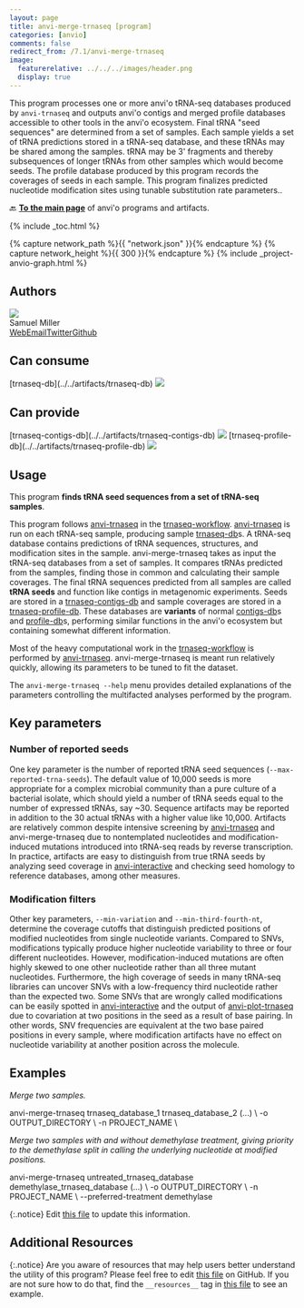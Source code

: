 ```yaml
---
layout: page
title: anvi-merge-trnaseq [program]
categories: [anvio]
comments: false
redirect_from: /7.1/anvi-merge-trnaseq
image:
  featurerelative: ../../../images/header.png
  display: true
---
```


This program processes one or more anvi&#x27;o tRNA-seq databases produced by `anvi-trnaseq` and outputs anvi&#x27;o contigs and merged profile databases accessible to other tools in the anvi&#x27;o ecosystem. Final tRNA &quot;seed sequences&quot; are determined from a set of samples. Each sample yields a set of tRNA predictions stored in a tRNA-seq database, and these tRNAs may be shared among the samples. tRNA may be 3&#x27; fragments and thereby subsequences of longer tRNAs from other samples which would become seeds. The profile database produced by this program records the coverages of seeds in each sample. This program finalizes predicted nucleotide modification sites using tunable substitution rate parameters..

🔙 **[To the main page](../../)** of anvi'o programs and artifacts.


{% include _toc.html %}
<div id="svg" class="subnetwork"></div>
{% capture network_path %}{{ "network.json" }}{% endcapture %}
{% capture network_height %}{{ 300 }}{% endcapture %}
{% include _project-anvio-graph.html %}


## Authors

<div class="anvio-person"><div class="anvio-person-info"><div class="anvio-person-photo"><img class="anvio-person-photo-img" src="../../images/authors/semiller10.jpg" /></div><div class="anvio-person-info-box"><span class="anvio-person-name">Samuel Miller</span><div class="anvio-person-social-box"><a href="https://semiller10.github.io" class="person-social" target="_blank"><i class="fa fa-fw fa-home"></i>Web</a><a href="mailto:samuelmiller@uchicago.edu" class="person-social" target="_blank"><i class="fa fa-fw fa-envelope-square"></i>Email</a><a href="http://twitter.com/smiller_science" class="person-social" target="_blank"><i class="fa fa-fw fa-twitter-square"></i>Twitter</a><a href="http://github.com/semiller10" class="person-social" target="_blank"><i class="fa fa-fw fa-github"></i>Github</a></div></div></div></div>



## Can consume


<p style="text-align: left" markdown="1"><span class="artifact-r">[trnaseq-db](../../artifacts/trnaseq-db) <img src="../../images/icons/DB.png" class="artifact-icon-mini" /></span></p>


## Can provide


<p style="text-align: left" markdown="1"><span class="artifact-p">[trnaseq-contigs-db](../../artifacts/trnaseq-contigs-db) <img src="../../images/icons/DB.png" class="artifact-icon-mini" /></span> <span class="artifact-p">[trnaseq-profile-db](../../artifacts/trnaseq-profile-db) <img src="../../images/icons/DB.png" class="artifact-icon-mini" /></span></p>


## Usage


This program **finds tRNA seed sequences from a set of tRNA-seq samples**.

This program follows <span class="artifact-n">[anvi-trnaseq](/help/7.1/programs/anvi-trnaseq)</span> in the <span class="artifact-n">[trnaseq-workflow](/help/7.1/artifacts/trnaseq-workflow)</span>. <span class="artifact-n">[anvi-trnaseq](/help/7.1/programs/anvi-trnaseq)</span> is run on each tRNA-seq sample, producing sample <span class="artifact-n">[trnaseq-db](/help/7.1/artifacts/trnaseq-db)</span>s. A tRNA-seq database contains predictions of tRNA sequences, structures, and modification sites in the sample. anvi-merge-trnaseq takes as input the tRNA-seq databases from a set of samples. It compares tRNAs predicted from the samples, finding those in common and calculating their sample coverages. The final tRNA sequences predicted from all samples are called **tRNA seeds** and function like contigs in metagenomic experiments. Seeds are stored in a <span class="artifact-n">[trnaseq-contigs-db](/help/7.1/artifacts/trnaseq-contigs-db)</span> and sample coverages are stored in a <span class="artifact-n">[trnaseq-profile-db](/help/7.1/artifacts/trnaseq-profile-db)</span>. These databases are **variants** of normal <span class="artifact-n">[contigs-db](/help/7.1/artifacts/contigs-db)</span>s and <span class="artifact-n">[profile-db](/help/7.1/artifacts/profile-db)</span>s, performing similar functions in the anvi'o ecosystem but containing somewhat different information.

Most of the heavy computational work in the <span class="artifact-n">[trnaseq-workflow](/help/7.1/artifacts/trnaseq-workflow)</span> is performed by <span class="artifact-n">[anvi-trnaseq](/help/7.1/programs/anvi-trnaseq)</span>. anvi-merge-trnaseq is meant run relatively quickly, allowing its parameters to be tuned to fit the dataset.

The `anvi-merge-trnaseq --help` menu provides detailed explanations of the parameters controlling the multifacted analyses performed by the program.

## Key parameters

### Number of reported seeds

One key parameter is the number of reported tRNA seed sequences (`--max-reported-trna-seeds`). The default value of 10,000 seeds is more appropriate for a complex microbial community than a pure culture of a bacterial isolate, which should yield a number of tRNA seeds equal to the number of expressed tRNAs, say ~30. Sequence artifacts may be reported in addition to the 30 actual tRNAs with a higher value like 10,000. Artifacts are relatively common despite intensive screening by <span class="artifact-n">[anvi-trnaseq](/help/7.1/programs/anvi-trnaseq)</span> and anvi-merge-trnaseq due to nontemplated nucleotides and modification-induced mutations introduced into tRNA-seq reads by reverse transcription. In practice, artifacts are easy to distinguish from true tRNA seeds by analyzing seed coverage in <span class="artifact-n">[anvi-interactive](/help/7.1/programs/anvi-interactive)</span> and checking seed homology to reference databases, among other measures.

### Modification filters

Other key parameters, `--min-variation` and `--min-third-fourth-nt`, determine the coverage cutoffs that distinguish predicted positions of modified nucleotides from single nucleotide variants. Compared to SNVs, modifications typically produce higher nucleotide variability to three or four different nucleotides. However, modification-induced mutations are often highly skewed to one other nucleotide rather than all three mutant nucleotides. Furthermore, the high coverage of seeds in many tRNA-seq libraries can uncover SNVs with a low-frequency third nucleotide rather than the expected two. Some SNVs that are wrongly called modifications can be easily spotted in <span class="artifact-n">[anvi-interactive](/help/7.1/programs/anvi-interactive)</span> and the output of <span class="artifact-n">[anvi-plot-trnaseq](/help/7.1/programs/anvi-plot-trnaseq)</span> due to covariation at two positions in the seed as a result of base pairing. In other words, SNV frequencies are equivalent at the two base paired positions in every sample, where modification artifacts have no effect on nucleotide variability at another position across the molecule.

## Examples

*Merge two samples.*

<div class="codeblock" markdown="1">
anvi&#45;merge&#45;trnaseq trnaseq_database_1 trnaseq_database_2 (...) \
                   &#45;o OUTPUT_DIRECTORY \
                   &#45;n PROJECT_NAME \
</div>

*Merge two samples with and without demethylase treatment, giving priority to the demethylase split in calling the underlying nucleotide at modified positions.*

<div class="codeblock" markdown="1">
anvi&#45;merge&#45;trnaseq untreated_trnaseq_database demethylase_trnaseq_database (...) \
                   &#45;o OUTPUT_DIRECTORY \
                   &#45;n PROJECT_NAME \
                   &#45;&#45;preferred&#45;treatment demethylase
</div>


{:.notice}
Edit [this file](https://github.com/merenlab/anvio/tree/master/anvio/docs/programs/anvi-merge-trnaseq.md) to update this information.


## Additional Resources



{:.notice}
Are you aware of resources that may help users better understand the utility of this program? Please feel free to edit [this file](https://github.com/merenlab/anvio/tree/master/bin/anvi-merge-trnaseq) on GitHub. If you are not sure how to do that, find the `__resources__` tag in [this file](https://github.com/merenlab/anvio/blob/master/bin/anvi-interactive) to see an example.
